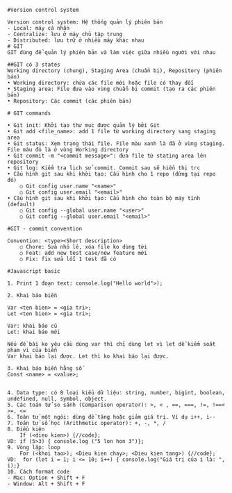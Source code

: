     #Version control system
    
    Version control system: Hệ thống quản lý phiên bản 
    - Local: máy cá nhân
    - Centralize: lưu ở máy chủ tập trung
    - Distributed: lưu trữ ở nhiều máy khác nhau
    # GIT
    GIT dùng để quản lý phiên bản và làm việc giữa nhiều người với nhau
    
    ##GIT có 3 states
    Working directory (chung), Staging Area (chuẩn bị), Repository (phiên bản)
    • Working directory: chứa các file mới hoặc file có thay đổi
    • Staging area: File đưa vào vùng chuẩn bị commit (tạo ra các phiên bản)
    • Repository: Các commit (các phiên bản)

    # GIT commands
    
    • Git init: Khởi tạo thư mục được quản lý bởi Git
    • Git add <file_name>: add 1 file từ working directory sang staging area
    • Git status: Xem trạng thái file. File màu xanh là đã ở vùng staging. File màu đỏ là ở vùng Working directory
    • Git commit -m "<commit message>": đưa file từ stating area lên repository
    • Git log: Kiểm tra lịch sử commit. Commit sau sẽ hiển thị trc 
    • Cấu hình git sau khi khởi tạo: Cấu hình cho 1 repo (đứng tại repo đó)
        ○ Git config user.name "<name>"
        ○ Git config user.email "<email>"
    • Cấu hình git sau khi khởi tạo: Cấu hình cho toàn bộ máy tính (default)
        ○ Git config --global user.name "<user>"
        ○ Git config --global user.email "<email>"
    
    #GIT - commit convention
    
    Convention: <type><Short description>
        ○ Chore: Sửa nhỏ lẻ, xóa file ko dùng tới
        ○ Feat: add new test case/new feature mới
        ○ Fix: fix sửa lỗi 1 test đã có

    #Javascript basic
    
    1. Print 1 đoạn text: console.log("Hello world">);
    
    2. Khai báo biến
    
    Var <ten bien> = <gia tri>;
    Let <ten bien> = <gia tri>;
    
    Var: khai báo cũ
    Let: khai báo mới
    
    Nếu đề bài ko yêu cầu dùng var thì chỉ dùng let vì let dễ kiểm soát phạm vi của biến
    Var khai báo lại được. Let thì ko khai báo lại được.
    
    3. Khai báo biến hằng số
    Const <name> = <value>;
    
    
    4. Data type: có 8 loại kiểu dữ liệu: string, number, bigint, boolean, undefined, null, symbol, object. 
    5. Các toán tử so sánh (Comparison operator): >, < , ==, ===, !=, !==< >=, <=
    6. Toán tử một ngôi: dùng để tăng hoặc giảm giá trị. Ví dụ i++, i--
    7. Toán tử số học (Arithmetic operator): +, -, *, /
    8. Điều kiện
        If (<dieu kien>) {//code};
    VD: if (5>3) { console.log ("5 lon hon 3")};
    9. Vòng lặp: loop
        For (<khoi tao>); <Dieu kien chay>; <Dieu kien tang>) {//code};
    VD:  for (let i = 1; i <= 10; i++) { console.log("Giá trị của i là: ", i);}
    10. Cách format code
    - Mac: Option + Shift + F
    - Window: Alt + Shift + F